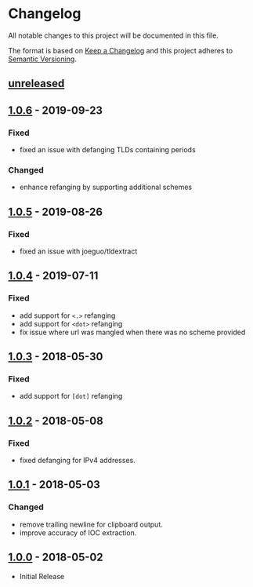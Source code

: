 # Changelog
All notable changes to this project will be documented in this file.

The format is based on [Keep a Changelog](http://keepachangelog.com/en/1.0.0/)
and this project adheres to [Semantic Versioning](http://semver.org/spec/v2.0.0.html).

## [unreleased]

## [1.0.6] - 2019-09-23
### Fixed
- fixed an issue with defanging TLDs containing periods

### Changed
- enhance refanging by supporting additional schemes

## [1.0.5] - 2019-08-26
### Fixed
- fixed an issue with joeguo/tldextract

## [1.0.4] - 2019-07-11
### Fixed
- add support for `<.>` refanging
- add support for `<dot>` refanging
- fix issue where url was mangled when there was no scheme provided

## [1.0.3] - 2018-05-30
### Fixed
- add support for `[dot]` refanging

## [1.0.2] - 2018-05-08
### Fixed
- fixed defanging for IPv4 addresses. 

## [1.0.1] - 2018-05-03
### Changed
- remove trailing newline for clipboard output. 
- improve accuracy of IOC extraction. 

## [1.0.0] - 2018-05-02
- Initial Release


[unreleased]: https://github.com/jakewarren/defang/compare/v1.0.6...HEAD
[1.0.6]: https://github.com/jakewarren/defang/compare/v1.0.5...v1.0.6
[1.0.5]: https://github.com/jakewarren/defang/compare/v1.0.4...v1.0.5
[1.0.4]: https://github.com/jakewarren/defang/compare/v1.0.3...v1.0.4
[1.0.3]: https://github.com/jakewarren/defang/compare/v1.0.2...v1.0.3
[1.0.2]: https://github.com/jakewarren/defang/compare/v1.0.1...v1.0.2
[1.0.1]: https://github.com/jakewarren/defang/compare/v1.0.0...v1.0.1
[1.0.0]: https://github.com/jakewarren/defang/releases/tag/v1.0.0